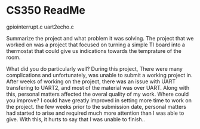 # CS350  ReadMe

gpiointerrupt.c
uart2echo.c


Summarize the project and what problem it was solving.
The project that we worked on was a project that focused on turning a simple TI board into a thermostat that could give us indications towards the temprature of the room. 

What did you do particularly well?
During this project, There were many complications and unfortunately, was unable to submit a working project in. After weeks of working on the project, there was an issue
with UART transfering to UART2, and most of the material was over UART. Along with this, personal matters affected the overal quality of my work.
Where could you improve?
I could have greatly improved in setting more time to work on the project. the few weeks prior to the submission date, personal matters had started to arise and 
required much more attention than I was able to give. With this, it hurts to say that I was unable to finish..


